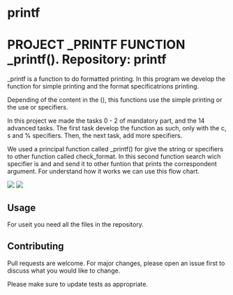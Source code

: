 # printf
# PROJECT _PRINTF FUNCTION _printf(). Repository: printf

_printf is a function to do formatted printing. In this program we develop the function for simple printing and the format specificatrions printing. 

Depending of the content in the (), this functions use the simple printing or the use or specifiers.

In this project we made the tasks 0 - 2 of mandatory part, and the 14 advanced tasks.
The first task develop the function as such, only with the c, s and % specifiers. Then, the next task, add more specifiers.

We used a principal function called _printf() for give the string or specifiers to other function called check_format. In this second function search wich specifier is and and send it to other funtion that prints the correspondent argument.
For understand how it works we can use this flow chart.

![](firstflowchart.png)
![](flowchart2.png)

## Usage
For useit you need all the files in the repository.

## Contributing
Pull requests are welcome. For major changes, please open an issue first to discuss what you would like to change.

Please make sure to update tests as appropriate.

